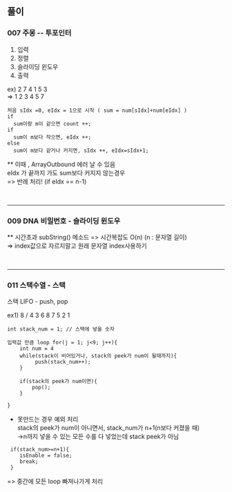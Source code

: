 ## 풀이
### 007 주몽 -- 투포인터

1. 입력   
2. 정렬  
3. 슬라이딩 윈도우  
4. 출력  
  
ex) 2 7 4 1 5 3  
=> 1 2 3 4 5 7  
  
```
처음 sIdx =0, eIdx = 1으로 시작 ( sum = num[sIdx]+num[eIdx] )  
if  
  sum이랑 m이 같으면 count ++;  
if  
  sum이 m보다 작으면, eIdx ++;  
else  
  sum이 m보다 같거나 커지면, sIdx ++, eIdx=sIdx+1;  
```

** 이때 , ArrayOutbound 에러 날 수 있음  
eIdx 가 끝까지 가도 sum보다 커지지 않는경우   
=> 반례 처리! (if eIdx == n-1)  
  
    
<br>


---
### 009 DNA 비밀번호 - 슬라이딩 윈도우 

** 시간초과 
subString() 메소드
=> 시간복잡도 O(n) (n : 문자열 길이)  
=> index값으로 자르지말고 원래 문자열 index사용하기


  
<br>

--- 

### 011 스택수열 - 스택  
스택 LIFO - push, pop  
  
ex1) 8 /  4 3 6 8 7 5 2 1  
```
int stack_num = 1; // 스택에 넣을 숫자  
  
입력값 만큼 loop for(j = 1; j<9; j++){  
	int num = 4  
	while(stack이 비어있거나, stack의 peek가 num이 될때까지){  
		 push(stack_num++);  
	}  
	
	if(stack의 peek가 num이면){  
		pop();  
	}  
  
}  
```
  
* 못만드는 경우 예외 처리  
stack의 peek가 num이 아니면서,  stack_num가 n+1(n보다 커졌을 때)  
->n까지 넣을 수 있는 모든 수를 다 넣었는데 stack peek가 아님  
```
 if(stack_num>=n+1){  
	isEnable = false;  
	break;  
 }  
```
=> 중간에 모든 loop 빠져나가게 처리  
